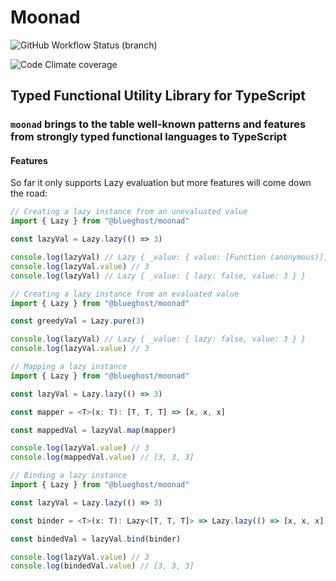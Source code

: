 # Moonad

![GitHub Workflow Status (branch)](https://img.shields.io/github/workflow/status/BlueGhostGH/moonad/Test/develop?logo=github-actions&logoColor=ffffff&style=for-the-badge)

![Code Climate coverage](https://img.shields.io/codeclimate/coverage/BlueGhostGH/moonad?logo=code-climate&style=for-the-badge)

## Typed Functional Utility Library for TypeScript

### `moonad` brings to the table well-known patterns and features from strongly typed functional languages to TypeScript

#### Features

So far it only supports Lazy evaluation but more features will come down the road:

```typescript
// Creating a lazy instance from an unevaluated value
import { Lazy } from "@blueghost/moonad"

const lazyVal = Lazy.lazy(() => 3)

console.log(lazyVal) // Lazy { _value: { value: [Function (anonymous)], lazy: true } }
console.log(lazyVal.value) // 3
console.log(lazyVal) // Lazy { _value: { lazy: false, value: 3 } }

// Creating a lazy instance from an evaluated value
import { Lazy } from "@blueghost/moonad"

const greedyVal = Lazy.pure(3)

console.log(lazyVal) // Lazy { _value: { lazy: false, value: 3 } }
console.log(lazyVal.value) // 3

// Mapping a lazy instance
import { Lazy } from "@blueghost/moonad"

const lazyVal = Lazy.lazy(() => 3)

const mapper = <T>(x: T): [T, T, T] => [x, x, x]

const mappedVal = lazyVal.map(mapper)

console.log(lazyVal.value) // 3
console.log(mappedVal.value) // [3, 3, 3]

// Binding a lazy instance
import { Lazy } from "@blueghost/moonad"

const lazyVal = Lazy.lazy(() => 3)

const binder = <T>(x: T): Lazy<[T, T, T]> => Lazy.lazy(() => [x, x, x])

const bindedVal = lazyVal.bind(binder)

console.log(lazyVal.value) // 3
console.log(bindedVal.value) // [3, 3, 3]
```
